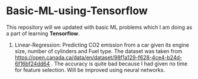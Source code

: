 # Basic-ML-using-Tensorflow

This repository will we updated with basic ML problems which I am doing as a part of learning **Tensorflow**.

1) Linear-Regression: Predicting CO2 emission from a car given its engine size, number of cylinders and Fuel type.
   The dataset was taken from https://open.canada.ca/data/en/dataset/98f1a129-f628-4ce4-b24d-6f16bf24dd64 .
   The accuracy is quite bad because I had given no time for feature selection. Will be improved using neural networks.
   
